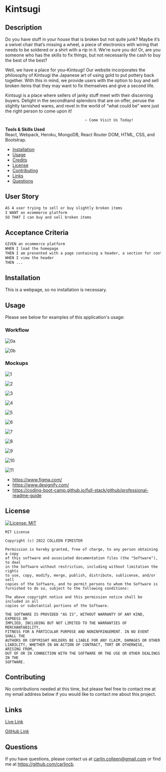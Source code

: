 # Kintsugi

## Description

Do you have stuff in your house that is broken but not quite junk? Maybe it’s a swivel chair that’s missing a wheel, a piece of electronics with wiring that needs to be soldered or a shirt with a rip in it. We're sure you do! Or, are you someone who has the skills to fix things, but not necessarily the cash to buy the best of the best?

Well, we have a place for you–Kintsugi! Our website incorporates the philosophy of Kintsugi the Japanese art of using gold to put pottery back together. With this in mind, we provide users with the option to buy and sell broken items that they may want to fix themselves and give a second life.

Kintsugi is a place where sellers of janky stuff meet with their discerning buyers. Delight in the secondhand splendors that are on offer, peruse the slightly tarnished wares, and revel in the world of “what could be” were just the right person to come upon it!

    									~ Come Visit Us Today!

**Tools & Skills Used**<br>
React, Webpack, Heroku, MongoDB, React Router DOM, HTML, CSS, and Bootstrap.

- [Installation](#installation)
- [Usage](#usage)
- [Credits](#credits)
- [License](#license)
- [Contributing](#contributing)
- [Links](#links)
- [Questions](#questions)

## User Story

```md
AS A user trying to sell or buy slightly broken items
I WANT an ecommerce platform
SO THAT I can buy and sell broken items
```

## Acceptance Criteria

```md
GIVEN an ecommerce platform
WHEN I load the homepage
THEN I am presented with a page containing a header, a section for content
WHEN I view the header
THEN ...
```

## Installation

This is a webpage, so no installation is necessary.

## Usage

Please see below for examples of this application's usage:

### Workflow

![0a](client/public/images/0a.png)

![0b](client/public/images/0b.png)

### Mockups

![1](client/public/images/1.png)

![2](client/public/images/2.png)

![3](client/public/images/3.png)

![4](client/public/images/4.png)

![5](client/public/images/5.png)

![6](client/public/images/6.png)

![7](client/public/images/7.png)

![8](client/public/images/8.png)

![9](client/public/images/9.png)

![10](client/public/images/10.png)

![11](client/public/images/11.png)

- https://www.figma.com/
- https://www.designify.com/
- https://coding-boot-camp.github.io/full-stack/github/professional-readme-guide

## License

[![License: MIT](https://img.shields.io/badge/License-MIT-yellow.svg)](https://opensource.org/licenses/MIT)<br/>

    MIT License

    Copyright (c) 2022 COLLEEN FIMISTER

    Permission is hereby granted, free of charge, to any person obtaining a copy
    of this software and associated documentation files (the "Software"), to deal
    in the Software without restriction, including without limitation the rights
    to use, copy, modify, merge, publish, distribute, sublicense, and/or sell
    copies of the Software, and to permit persons to whom the Software is
    furnished to do so, subject to the following conditions:

    The above copyright notice and this permission notice shall be included in all
    copies or substantial portions of the Software.

    THE SOFTWARE IS PROVIDED "AS IS", WITHOUT WARRANTY OF ANY KIND, EXPRESS OR
    IMPLIED, INCLUDING BUT NOT LIMITED TO THE WARRANTIES OF MERCHANTABILITY,
    FITNESS FOR A PARTICULAR PURPOSE AND NONINFRINGEMENT. IN NO EVENT SHALL THE
    AUTHORS OR COPYRIGHT HOLDERS BE LIABLE FOR ANY CLAIM, DAMAGES OR OTHER
    LIABILITY, WHETHER IN AN ACTION OF CONTRACT, TORT OR OTHERWISE, ARISING FROM,
    OUT OF OR IN CONNECTION WITH THE SOFTWARE OR THE USE OR OTHER DEALINGS IN THE
    SOFTWARE.

## Contributing

No contributions needed at this time, but please feel free to contact me at my email address below if you would like to contact me about this project.

## Links

[Live Link](https://kintsugi-johnslist.herokuapp.com/)

[GitHub Link](https://github.com/carlincb/johnslist)

## Questions

If you have questions, please contact us at carlin.colleen@gmail.com or find me at https://github.com/carlincb.
